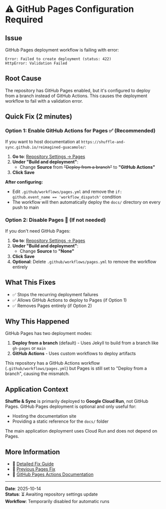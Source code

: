 # ⚠️ GitHub Pages Configuration Required

## Issue
GitHub Pages deployment workflow is failing with error:
```
Error: Failed to create deployment (status: 422)
HttpError: Validation Failed
```

## Root Cause
The repository has GitHub Pages enabled, but it's configured to deploy from a branch instead of GitHub Actions. This causes the deployment workflow to fail with a validation error.

## Quick Fix (2 minutes)

### Option 1: Enable GitHub Actions for Pages ✅ (Recommended)

If you want to host documentation at `https://shuffle-and-sync.github.io/reimagined-guacamole/`:

1. **Go to**: [Repository Settings → Pages](../../settings/pages)
2. **Under "Build and deployment"**:
   - Change **Source** from ~~"Deploy from a branch"~~ to **"GitHub Actions"**
3. **Click Save**

**After configuring:**
- Edit `.github/workflows/pages.yml` and remove the `if: github.event_name == 'workflow_dispatch'` condition
- The workflow will then automatically deploy the `docs/` directory on every push to main

### Option 2: Disable Pages 🛑 (If not needed)

If you don't need GitHub Pages:

1. **Go to**: [Repository Settings → Pages](../../settings/pages)
2. **Under "Build and deployment"**:
   - Change **Source** to **"None"**
3. **Click Save**
4. **Optional**: Delete `.github/workflows/pages.yml` to remove the workflow entirely

## What This Fixes

- ✅ Stops the recurring deployment failures
- ✅ Allows GitHub Actions to deploy to Pages (if Option 1)
- ✅ Removes Pages entirely (if Option 2)

## Why This Happened

GitHub Pages has two deployment modes:
1. **Deploy from a branch** (default) - Uses Jekyll to build from a branch like `gh-pages` or `main`
2. **GitHub Actions** - Uses custom workflows to deploy artifacts

This repository has a GitHub Actions workflow (`.github/workflows/pages.yml`) but Pages is still set to "Deploy from a branch", causing the mismatch.

## Application Context

**Shuffle & Sync** is primarily deployed to **Google Cloud Run**, not GitHub Pages. GitHub Pages deployment is optional and only useful for:
- Hosting the documentation site
- Providing a static reference for the `docs/` folder

The main application deployment uses Cloud Run and does not depend on Pages.

## More Information

- 📖 [Detailed Fix Guide](docs/GITHUB_PAGES_DEPLOYMENT_FIX.md)
- 📖 [Previous Pages Fix](docs/GITHUB_PAGES_FIX_SUMMARY.md)
- 📖 [GitHub Pages Actions Documentation](https://docs.github.com/en/pages/getting-started-with-github-pages/configuring-a-publishing-source-for-your-github-pages-site#publishing-with-a-custom-github-actions-workflow)

---

**Date**: 2025-10-14  
**Status**: ⏳ Awaiting repository settings update  
**Workflow**: Temporarily disabled for automatic runs
